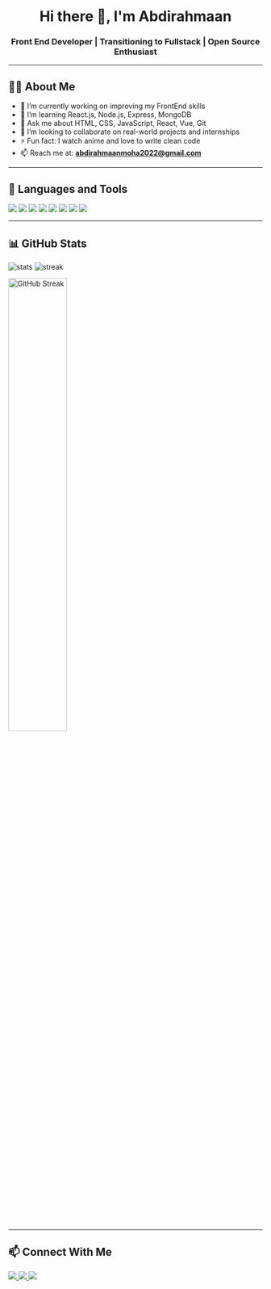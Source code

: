 <h1 align="center">Hi there 👋, I'm Abdirahmaan</h1>
<h3 align="center">Front End Developer | Transitioning to Fullstack | Open Source Enthusiast</h3>

---

## 🧑‍💻 About Me

- 🔭 I’m currently working on improving my FrontEnd skills  
- 🌱 I’m learning React.js, Node.js, Express, MongoDB  
- 💬 Ask me about HTML, CSS, JavaScript, React, Vue, Git  
- 👯 I’m looking to collaborate on real-world projects and internships  
- ⚡ Fun fact: I watch anime and love to write clean code  
- 📫 Reach me at: **abdirahmaanmoha2022@gmail.com**

---

## 🧰 Languages and Tools

<p>
  <img src="https://img.shields.io/badge/HTML5-E34F26?style=flat&logo=html5&logoColor=white" />
  <img src="https://img.shields.io/badge/CSS3-1572B6?style=flat&logo=css3&logoColor=white" />
  <img src="https://img.shields.io/badge/JavaScript-F7DF1E?style=flat&logo=javascript&logoColor=black" />
  <img src="https://img.shields.io/badge/React-20232A?style=flat&logo=react&logoColor=61DAFB" />
  <img src="https://img.shields.io/badge/Vue.js-35495E?style=flat&logo=vue.js&logoColor=4FC08D" />
  <img src="https://img.shields.io/badge/TailwindCSS-06B6D4?style=flat&logo=tailwind-css&logoColor=white" />
  <img src="https://img.shields.io/badge/Git-F05032?style=flat&logo=git&logoColor=white" />
  <img src="https://img.shields.io/badge/GitHub-181717?style=flat&logo=github&logoColor=white" />
</p>

---

## 📊 GitHub Stats

<p align="ceneter">
  <img src="https://github-readme-stats.vercel.app/api?username=Abdirahmaan12&show_icons=true&theme=radical" alt="stats" />
  <img src="https://github-readme-streak-stats.herokuapp.com?user=Abdirahmaan12&theme=radical" alt="streak" />
</p>

  <!-- GitHub Streak -->
  <img 
    src="https://github-readme-streak-stats.herokuapp.com?user=abdirahmaanmoha&theme=tokyonight&border_radius=10&hide_border=false" 
    width="48%" 
    alt="GitHub Streak" 
  />
</p>

---

## 📫 Connect With Me

<p>
  <a href="mailto:abdirahmaanmoha2022@gmail.com">
    <img src="https://img.shields.io/badge/Gmail-D14836?style=for-the-badge&logo=gmail&logoColor=white"/>
  </a>
  <a href="https://yourportfolio.com">
    <img src="https://img.shields.io/badge/Portfolio-000000?style=for-the-badge&logo=vercel&logoColor=white"/>
  </a>
  <a href="https://www.linkedin.com/in/your-profile">
    <img src="https://img.shields.io/badge/LinkedIn-0077B5?style=for-the-badge&logo=linkedin&logoColor=white"/>
  </a>
</p>

